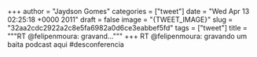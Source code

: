 
+++
author = "Jaydson Gomes"
categories = ["tweet"]
date = "Wed Apr 13 02:25:18 +0000 2011"
draft = false
image = "{TWEET_IMAGE}"
slug = "32aa2cdc2922a2c8e5fa6982a0d6ce3eabbef5fd"
tags = ["tweet"]
title = """RT @felipenmoura: gravand..."""
+++
RT @felipenmoura: gravando um baita podcast aqui #desconferencia
